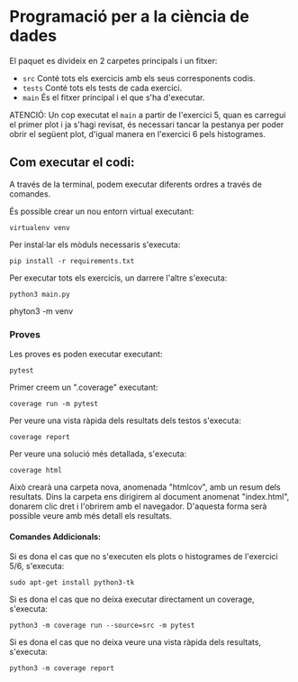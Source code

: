 # Programació per a la ciència de dades

El paquet es divideix en 2 carpetes principals i un fitxer:

- `src` Conté tots els exercicis amb els seus corresponents codis.
- `tests` Conté tots els tests de cada exercici.
- `main` És el fitxer principal i el que s'ha d'executar.

ATENCIÓ: Un cop executat el `main` a partir de l'exercici 5, quan es carregui 
el primer plot i ja s'hagi revisat, és necessari tancar la pestanya
per poder obrir el següent plot, d'igual manera en l'exercici 6 pels histogrames.

## Com executar el codi:
A través de la terminal, podem executar diferents ordres a través de comandes.

És possible crear un nou entorn virtual executant:
```
virtualenv venv
```

Per instal·lar els mòduls necessaris s'executa:
```
pip install -r requirements.txt
```

Per executar tots els exercicis, un darrere l'altre s'executa:
```
python3 main.py
```
phyton3 -m venv 


### Proves 
Les proves es poden executar executant:
```
pytest
```

Primer creem un ".coverage" executant:
```
coverage run -m pytest
```

Per veure una vista ràpida dels resultats dels testos s'executa:
```
coverage report
```

Per veure una solució més detallada, s'executa:
```
coverage html
```

Això crearà una carpeta nova, anomenada "htmlcov", amb un resum dels resultats. 
Dins la carpeta ens dirigirem al document anomenat "index.html", 
donarem clic dret i l'obrirem amb el navegador. 
D'aquesta forma serà possible veure amb més detall els resultats.

#### Comandes Addicionals:

Si es dona el cas que no s'executen els plots o histogrames de l'exercici 5/6, s'executa:
```
sudo apt-get install python3-tk
```

Si es dona el cas que no deixa executar directament un coverage, s'executa:
```
python3 -m coverage run --source=src -m pytest
```

Si es dona el cas que no deixa veure una vista ràpida dels resultats, s'executa:
```
python3 -m coverage report
```

